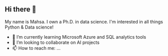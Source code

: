 ## Hi there 👋
My name is Mahsa. I own a Ph.D. in data science. I'm interested in all things Python & Data science!

- 🌱 I’m currently learning Microsoft Azure and SQL analytics tools
- 👯 I’m looking to collaborate on AI projects
- 📫 How to reach me: ...

